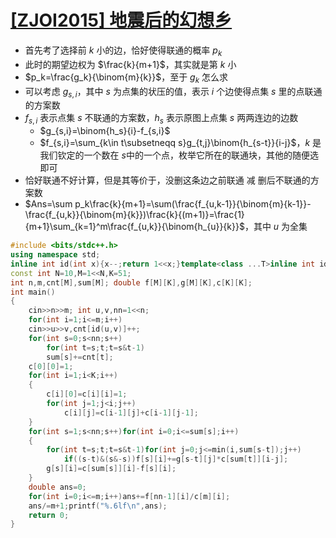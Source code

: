 # [[ZJOI2015] 地震后的幻想乡](https://www.luogu.com.cn/problem/P3343)

- 首先考了选择前 $k$ 小的边，恰好使得联通的概率 $p_k$
- 此时的期望边权为 $\frac{k}{m+1}$，其实就是第 $k$ 小
- $p_k=\frac{g_k}{\binom{m}{k}}$，至于 $g_k$ 怎么求
- 可以考虑 $g_{s,i}$，其中 $s$ 为点集的状压的值，表示 $i$ 个边使得点集 $s$ 里的点联通的方案数
- $f_{s,i}$ 表示点集 $s$ 不联通的方案数，$h_s$ 表示原图上点集 $s$ 两两连边的边数
  - $g_{s,i}=\binom{h_s}{i}-f_{s,i}$
  - $f_{s,i}=\sum_{k\in t\subsetneqq s}g_{t,j}\binom{h_{s-t}}{i-j}$，$k$ 是我们钦定的一个数在 $s$​ 中的一个点，枚举它所在的联通块，其他的随便选即可
- 恰好联通不好计算，但是其等价于，没删这条边之前联通 减 删后不联通的方案数
- $Ans=\sum p_k\frac{k}{m+1}=\sum(\frac{f_{u,k-1}}{\binom{m}{k-1}}-\frac{f_{u,k}}{\binom{m}{k}})\frac{k}{(m+1)}=\frac{1}{m+1}\sum_{k=1}^m\frac{f_{u,k}}{\binom{h_{u}}{k}}$，其中 $u$ 为全集

```c++
#include <bits/stdc++.h>
using namespace std;
inline int id(int x){x--;return 1<<x;}template<class ...T>inline int id(int x,T...t){return id(x)|id(t...);}
const int N=10,M=1<<N,K=51;
int n,m,cnt[M],sum[M]; double f[M][K],g[M][K],c[K][K];
int main()
{
    cin>>n>>m; int u,v,nn=1<<n;
    for(int i=1;i<=m;i++)
    cin>>u>>v,cnt[id(u,v)]++;
    for(int s=0;s<nn;s++)
        for(int t=s;t;t=s&t-1)
        sum[s]+=cnt[t];
    c[0][0]=1;
    for(int i=1;i<K;i++)
    {
        c[i][0]=c[i][i]=1;
        for(int j=1;j<i;j++)
            c[i][j]=c[i-1][j]+c[i-1][j-1];
    }
    for(int s=1;s<nn;s++)for(int i=0;i<=sum[s];i++)
    {
        for(int t=s;t;t=s&t-1)for(int j=0;j<=min(i,sum[s-t]);j++)
            if((s-t)&(s&-s))f[s][i]+=g[s-t][j]*c[sum[t]][i-j];
        g[s][i]=c[sum[s]][i]-f[s][i];
    }
    double ans=0;
    for(int i=0;i<=m;i++)ans+=f[nn-1][i]/c[m][i];
    ans/=m+1;printf("%.6lf\n",ans);
    return 0;
}
```
